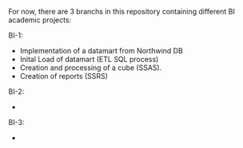 
For now, there are 3 branchs in this repository containing different BI academic projects:

BI-1:

  - Implementation of a datamart from Northwind DB
  - Inital Load of datamart (ETL SQL process)
  - Creation and processing of a cube (SSAS).
  - Creation of reports (SSRS)

BI-2:

  - 
BI-3:

  - 
  
